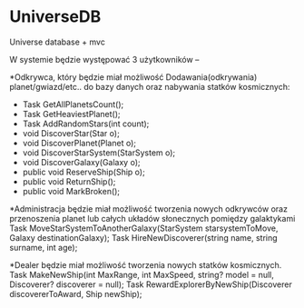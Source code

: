 # UniverseDB
Universe database + mvc

W systemie będzie występować 3 użytkowników – 

*Odkrywca, który będzie miał możliwość Dodawania(odkrywania) planet/gwiazd/etc.. do bazy danych oraz nabywania statków kosmicznych:

- Task<int> GetAllPlanetsCount();
- Task<Planet> GetHeaviestPlanet();
- Task AddRandomStars(int count);
- void DiscoverStar(Star o);
- void DiscoverPlanet(Planet o);
- void DiscoverStarSystem(StarSystem o);
- void DiscoverGalaxy(Galaxy o);
- public void ReserveShip(Ship o);
- public void ReturnShip();
- public void MarkBroken();
        
*Administracja będzie miał możliwość tworzenia nowych odkrywców oraz przenoszenia planet lub całych układów słonecznych pomiędzy galaktykami
        Task MoveStarSystemToAnotherGalaxy(StarSystem starsystemToMove, Galaxy destinationGalaxy);
        Task HireNewDiscoverer(string name, string surname, int age);

*Dealer będzie miał możliwość tworzenia nowych statków kosmicznych.
        Task MakeNewShip(int MaxRange, int MaxSpeed, string? model = null, Discoverer? discoverer = null);
        Task RewardExplorerByNewShip(Discoverer discovererToAward, Ship newShip);
